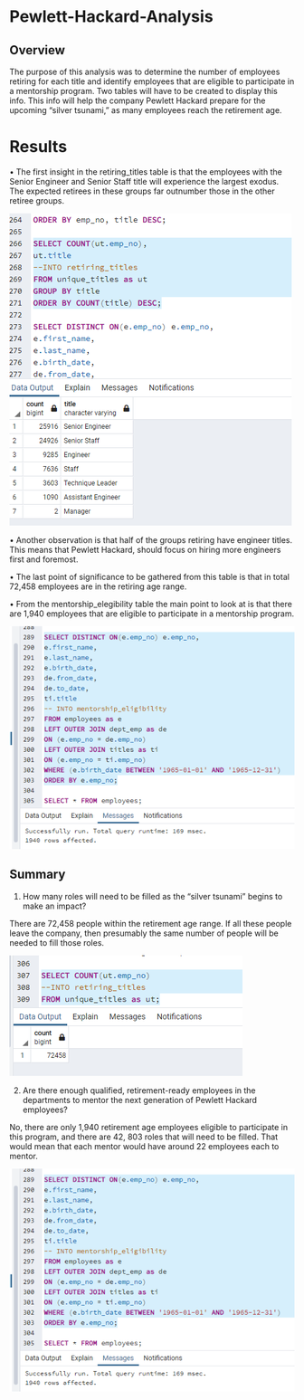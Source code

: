# Pewlett-Hackard-Analysis

## Overview
The purpose of this analysis was to determine the number of employees retiring for each title and identify employees that are eligible to participate in a mentorship program. Two tables will have to be created to display this info. This info will help the company Pewlett Hackard prepare for the upcoming “silver tsunami,” as many employees reach the retirement age. 


# Results

•	The first insight in the retiring_titles table is that the employees with the Senior Engineer and Senior Staff title will experience the largest exodus. The expected retirees in these groups far outnumber those in the other retiree groups. 

![](https://github.com/TannerOrmanoski/Pewlett-Hackard-Analysis/blob/main/Employees%20retiring%20by%20title.png)

•	Another observation is that half of the groups retiring have engineer titles. This means that Pewlett Hackard, should focus on hiring more engineers first and foremost. 



•	The last point of significance to be gathered from this table is that in total 72,458 employees are in the retiring age range.



•	From the mentorship_elegibility table the main point to look at is that there are 1,940 employees that are eligible to participate in a mentorship program. 

![](https://github.com/TannerOrmanoski/Pewlett-Hackard-Analysis/blob/main/Mentorship%20eligible%20employees.png)

## Summary 

1)	How many roles will need to be filled as the “silver tsunami” begins to make an impact?

There are 72,458 people within the retirement age range. If all these people leave the company, then presumably the same number of people will be needed to fill those roles.

![](https://github.com/TannerOrmanoski/Pewlett-Hackard-Analysis/blob/main/Number%20of%20employees%20retiring%20.png)

2)	Are there enough qualified, retirement-ready employees in the departments to mentor the next generation of Pewlett Hackard employees?

No, there are only 1,940 retirement age employees eligible to participate in this program, and there are 42, 803 roles that will need to be filled. That would mean that each mentor would have around 22 employees each to mentor.

![](https://github.com/TannerOrmanoski/Pewlett-Hackard-Analysis/blob/main/Mentorship%20eligible%20employees.png)
